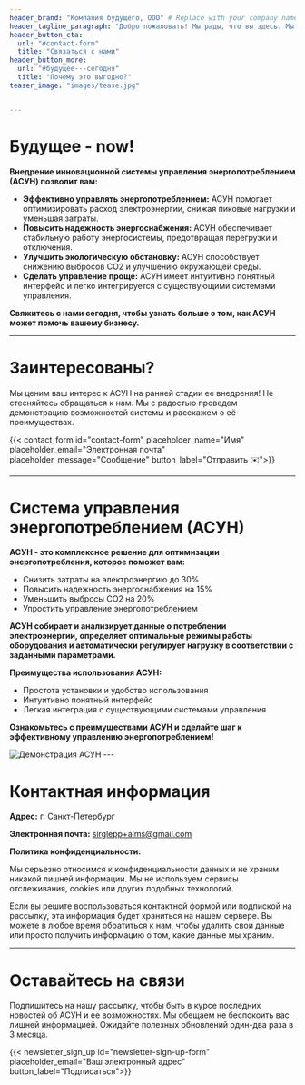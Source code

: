 ```yaml
---
header_brand: "Компания будущего, ООО" # Replace with your company name
header_tagline_paragraph: "Добро пожаловать! Мы рады, что вы здесь. Мы с большим энтузиазмом готовы рассказать вам об инновационной системе управления энергопотреблением (АСУН) и ее возможностях. Оптимизация энергопотребления и экономия средств - это наше призвание!"
header_button_cta:
  url: "#contact-form"
  title: "Связаться с нами"
header_button_more:
  url: "#будущее---сегодня"
  title: "Почему это выгодно?"
teaser_image: "images/tease.jpg" 


---
```


# Будущее - now!

**Внедрение инновационной системы управления энергопотреблением (АСУН) позволит вам:**

* **Эффективно управлять энергопотреблением:** АСУН помогает оптимизировать расход электроэнергии, снижая пиковые нагрузки и уменьшая затраты.
* **Повысить надежность энергоснабжения:** АСУН обеспечивает стабильную работу энергосистемы, предотвращая перегрузки и отключения.
* **Улучшить экологическую обстановку:** АСУН способствует снижению выбросов CO2 и улучшению окружающей среды.
* **Сделать управление проще:** АСУН имеет интуитивно понятный интерфейс и легко интегрируется с существующими системами управления.

**Свяжитесь с нами сегодня, чтобы узнать больше о том, как АСУН может помочь вашему бизнесу.**

---

# Заинтересованы?

Мы ценим ваш интерес к АСУН на ранней стадии ее внедрения! Не стесняйтесь обращаться к нам. Мы с радостью проведем демонстрацию возможностей системы и расскажем о её преимуществах.

{{< contact_form id="contact-form" placeholder_name="Имя" placeholder_email="Электронная почта" placeholder_message="Сообщение" button_label="Отправить ✉️">}}

---

# Система управления энергопотреблением (АСУН)

**АСУН - это комплексное решение для оптимизации энергопотребления, которое поможет вам:**

* Снизить затраты на электроэнергию до 30%
* Повысить надежность энергоснабжения на 15%
* Уменьшить выбросы CO2 на 20%
* Упростить управление энергопотреблением

**АСУН собирает и анализирует данные о потреблении электроэнергии, определяет оптимальные режимы работы оборудования и автоматически регулирует нагрузку в соответствии с заданными параметрами.**

**Преимущества использования АСУН:**

* Простота установки и удобство использования
* Интуитивно понятный интерфейс
* Легкая интеграция с существующими системами управления

**Ознакомьтесь с преимуществами АСУН и сделайте шаг к эффективному управлению энергопотреблением!**

![Демонстрация АСУН](images/prototype.jpg) ---

# Контактная информация

**Адрес:** г. Санкт-Петербург

**Электронная почта:**  [sirglepp+alms@gmail.com](mailto:sirglepp+alms@gmail.com?subject=Система%20управления%20энергопотреблением)


**Политика конфиденциальности:**

Мы серьезно относимся к конфиденциальности данных и не храним никакой лишней информации. Мы не используем сервисы отслеживания, cookies или других подобных технологий.

Если вы решите воспользоваться контактной формой или подпиской на рассылку, эта информация будет храниться на нашем сервере. Вы можете в любое время обратиться к нам, чтобы удалить свои данные или просто получить информацию о том, какие данные мы храним.

---

# Оставайтесь на связи

Подпишитесь на нашу рассылку, чтобы быть в курсе последних новостей об АСУН и ее возможностях. Мы обещаем не беспокоить вас лишней информацией. Ожидайте полезных обновлений один-два раза в 3 месяца.

{{< newsletter_sign_up id="newsletter-sign-up-form" placeholder_email="Ваш электронный адрес" button_label="Подписаться">}}